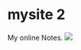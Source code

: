 # mysite 2

My online Notes. <img referrerpolicy="no-referrer-when-downgrade" src="https://static.scarf.sh/a.png?x-pxid=b1b4f636-6ab8-4fbd-9745-6de6aaa61c59" />
